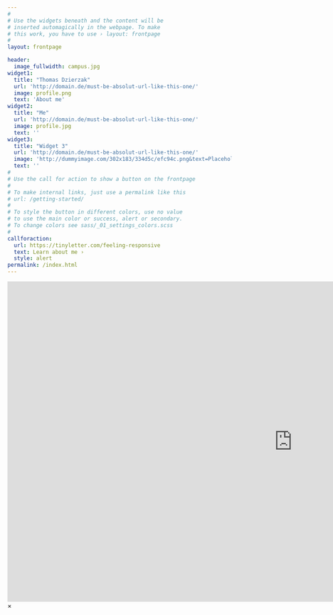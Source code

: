 ```yaml
---
#
# Use the widgets beneath and the content will be
# inserted automagically in the webpage. To make
# this work, you have to use › layout: frontpage
#
layout: frontpage

header:
  image_fullwidth: campus.jpg
widget1:
  title: "Thomas Dzierzak"
  url: 'http://domain.de/must-be-absolut-url-like-this-one/'
  image: profile.png
  text: 'About me'
widget2:
  title: "Me"
  url: 'http://domain.de/must-be-absolut-url-like-this-one/'
  image: profile.jpg
  text: ''
widget3:
  title: "Widget 3"
  url: 'http://domain.de/must-be-absolut-url-like-this-one/'
  image: 'http://dummyimage.com/302x183/334d5c/efc94c.png&text=Placeholder'
  text: ''
#
# Use the call for action to show a button on the frontpage
#
# To make internal links, just use a permalink like this
# url: /getting-started/
#
# To style the button in different colors, use no value
# to use the main color or success, alert or secondary.
# To change colors see sass/_01_settings_colors.scss
#
callforaction:
  url: https://tinyletter.com/feeling-responsive
  text: Learn about me ›
  style: alert
permalink: /index.html
---
```

<div id="videoModal" class="reveal-modal large" data-reveal="">
  <div class="flex-video widescreen vimeo" style="display: block;">
    <iframe width="1280" height="720" src="https://www.youtube.com/embed/3b5zCFSmVvU" frameborder="0" allowfullscreen></iframe>
  </div>
  <a class="close-reveal-modal">&#215;</a>
</div>

